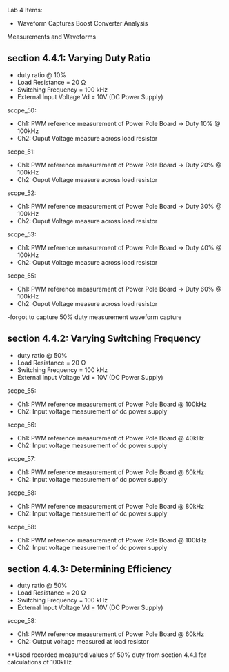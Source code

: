Lab 4 Items:
- Waveform Captures
Boost Converter Analysis


Measurements and Waveforms

section 4.4.1: Varying Duty Ratio
----------------------------------------------------------
- duty ratio @ 10%
- Load Resistance = 20 Ω
- Switching Frequency = 100 kHz
- External Input Voltage Vd = 10V (DC Power Supply)

scope_50:
- Ch1: PWM reference measurement of Power Pole Board -> Duty 10% @ 100kHz
- Ch2: Ouput Voltage measure across load resistor

scope_51:
- Ch1: PWM reference measurement of Power Pole Board -> Duty 20% @ 100kHz
- Ch2: Ouput Voltage measure across load resistor

scope_52:
- Ch1: PWM reference measurement of Power Pole Board -> Duty 30% @ 100kHz
- Ch2: Ouput Voltage measure across load resistor

scope_53:
- Ch1: PWM reference measurement of Power Pole Board -> Duty 40% @ 100kHz
- Ch2: Ouput Voltage measure across load resistor

scope_55:
- Ch1: PWM reference measurement of Power Pole Board -> Duty 60% @ 100kHz
- Ch2: Ouput Voltage measure across load resistor

-forgot to capture 50% duty measurement waveform capture



section 4.4.2: Varying Switching Frequency
----------------------------------------------------------
- duty ratio @ 50%
- Load Resistance = 20 Ω
- Switching Frequency = 100 kHz
- External Input Voltage Vd = 10V (DC Power Supply)

scope_55:
- Ch1: PWM reference measurement of Power Pole Board @ 100kHz
- Ch2: Input voltage measurement of dc power supply

scope_56:
- Ch1: PWM reference measurement of Power Pole Board @ 40kHz
- Ch2: Input voltage measurement of dc power supply

scope_57:
- Ch1: PWM reference measurement of Power Pole Board @ 60kHz
- Ch2: Input voltage measurement of dc power supply

scope_58:
- Ch1: PWM reference measurement of Power Pole Board @ 80kHz
- Ch2: Input voltage measurement of dc power supply

scope_58:
- Ch1: PWM reference measurement of Power Pole Board @ 100kHz
- Ch2: Input voltage measurement of dc power supply


section 4.4.3: Determining Efficiency
----------------------------------------------------------
- duty ratio @ 50%
- Load Resistance = 20 Ω
- Switching Frequency = 100 kHz
- External Input Voltage Vd = 10V (DC Power Supply)

scope_58:
- Ch1: PWM reference measurement of Power Pole Board @ 60kHz
- Ch2: Output voltage measured at load resistor

**Used recorded measured values of 50% duty from section 4.4.1 for calculations of 100kHz

